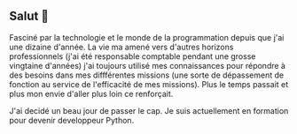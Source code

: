 ## Salut 👋

Fasciné par la technologie et le monde de la programmation depuis que j'ai une dizaine d'année.
La vie ma amené vers d'autres horizons professionnels (j'ai été responsable comptable pendant une grosse vingtaine d'années)
j'ai toujours utilisé mes connaissances pour répondre à des besoins dans mes diffférentes missions (une sorte de dépassement de fonction au service de l'efficacité de mes missions). 
Plus le temps passait et plus mon envie d'aller plus loin ce renforçait.

J'ai decidé un beau jour de passer le cap. Je suis actuellement en formation pour devenir developpeur Python.


